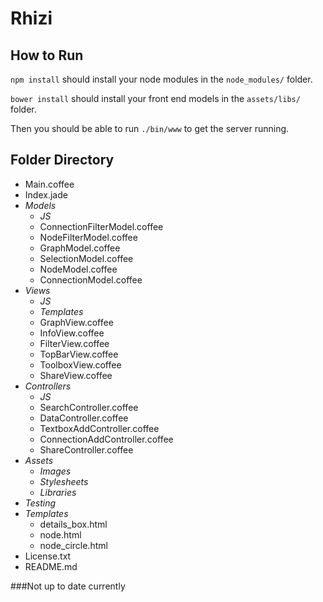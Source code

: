 Rhizi
=====

How to Run
----------

`npm install` should install your node modules in the `node_modules/` folder.

`bower install` should install your front end models in the `assets/libs/` folder.

Then you should be able to run `./bin/www` to get the server running.

Folder Directory
----------------

+ Main.coffee
+ Index.jade
+ *Models*
	+ *JS*
	+ ConnectionFilterModel.coffee
	+ NodeFilterModel.coffee
	+ GraphModel.coffee
	+ SelectionModel.coffee
	+ NodeModel.coffee
	+ ConnectionModel.coffee
+ *Views*
	+ *JS*
	+ *Templates*
	+ GraphView.coffee
	+ InfoView.coffee
	+ FilterView.coffee
	+ TopBarView.coffee
	+ ToolboxView.coffee
	+ ShareView.coffee
+ *Controllers*
	+ *JS*
	+ SearchController.coffee
	+ DataController.coffee
	+ TextboxAddController.coffee
	+ ConnectionAddController.coffee
	+ ShareController.coffee
+ *Assets*
	+ *Images*
	+ *Stylesheets*
	+ *Libraries*
+ *Testing*
+ *Templates*
	+ details_box.html
	+ node.html
	+ node_circle.html
+ License.txt
+ README.md

###Not up to date currently
